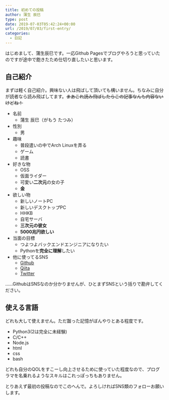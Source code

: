 ```yaml
---
title: 初めての投稿
author: 蒲生 辰巳
type: post
date: 2019-07-03T05:42:24+00:00
url: /2019/07/03/first-entry/
categories:
  - 日記
---
```


はじめまして、蒲生辰巳です。一応Github Pagesでブログやろうと思っていたのですが途中で飽きたため仕切り直したいと思います。

<!--more-->

## 自己紹介

まずは軽く自己紹介。興味ない人は飛ばして頂いても構いません。ちなみに自分が読者なら読み飛ばしてます。<del>まあこれ読み飛ばしたらこの記事なんも内容ないけどね！</del>

  * 名前 
      * 蒲生 辰巳（がもう たつみ）
  * 性別 
      * 男
  * 趣味 
      * 普段遣いの中でArch Linuxを弄る
      * ゲーム
      * 読書
  * 好きな物 
      * OSS
      * 仮面ライダー
      * 可愛い**二次元**の女の子
      * **金**
  * 欲しい物 
      * 新しいノートPC
      * 新しいデスクトップPC
      * HHKB
      * 自宅サーバ
      * **三次元の彼女**
      * **5000兆円欲しい**
  * 当面の目標 
      * つよつよバックエンドエンジニアになりたい
      * Pythonを**完全に理解**したい
  * 他に使ってるSNS 
      * [Github][1]
      * [Qiita][2]
      * [Twitter][3]

……GithubはSNSなのか分かりませんが、ひとまずSNSという括りで勘弁してください。

## 使える言語

どれも大して使えません。ただ齧った記憶がぼんやりとある程度です。

  * Python3(2は完全に未経験)
  * C/C++
  * Node.js
  * html
  * css
  * bash

どれも自分のQOLをすこーし向上させるために使っていた程度なので、プログラマを名乗れるようなスキルはこれっぽっちもありません。

とりあえず最初の投稿なのでこのへんで。よろしければSNS類のフォローお願いします。

 [1]: https://github.com/Gamou-T
 [2]: https://qiita.com/Gamou-T
 [3]: https://twitter.com/gamoutatsumi